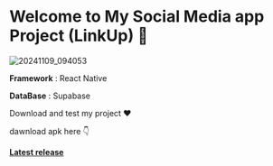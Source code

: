 # Welcome to My Social Media app Project (LinkUp) 👋

![20241109_094053](https://github.com/user-attachments/assets/9e8b7049-4d40-4e2e-a8fa-e95f645b8478)


**Framework** : React Native

**DataBase** : Supabase

Download and test my project ♥️

dawnload apk here 👇

[**Latest release**](https://github.com/ohm-vishwa/react-native-social-media-app/releases/tag/01)

